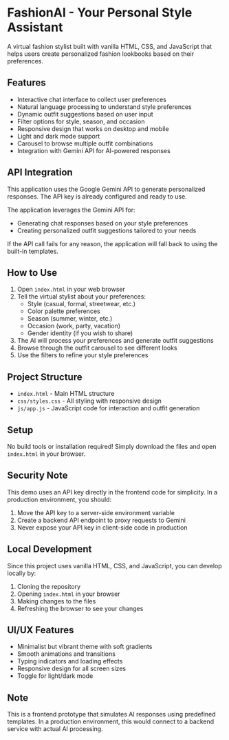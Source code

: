 # FashionAI - Your Personal Style Assistant

A virtual fashion stylist built with vanilla HTML, CSS, and JavaScript that helps users create personalized fashion lookbooks based on their preferences.

## Features

- Interactive chat interface to collect user preferences
- Natural language processing to understand style preferences
- Dynamic outfit suggestions based on user input
- Filter options for style, season, and occasion
- Responsive design that works on desktop and mobile
- Light and dark mode support
- Carousel to browse multiple outfit combinations
- Integration with Gemini API for AI-powered responses

## API Integration

This application uses the Google Gemini API to generate personalized responses. The API key is already configured and ready to use.

The application leverages the Gemini API for:
- Generating chat responses based on your style preferences
- Creating personalized outfit suggestions tailored to your needs

If the API call fails for any reason, the application will fall back to using the built-in templates.

## How to Use

1. Open `index.html` in your web browser
2. Tell the virtual stylist about your preferences:
   - Style (casual, formal, streetwear, etc.)
   - Color palette preferences
   - Season (summer, winter, etc.)
   - Occasion (work, party, vacation)
   - Gender identity (if you wish to share)
3. The AI will process your preferences and generate outfit suggestions
4. Browse through the outfit carousel to see different looks
5. Use the filters to refine your style preferences

## Project Structure

- `index.html` - Main HTML structure
- `css/styles.css` - All styling with responsive design
- `js/app.js` - JavaScript code for interaction and outfit generation

## Setup

No build tools or installation required! Simply download the files and open `index.html` in your browser.

## Security Note

This demo uses an API key directly in the frontend code for simplicity. In a production environment, you should:
1. Move the API key to a server-side environment variable
2. Create a backend API endpoint to proxy requests to Gemini
3. Never expose your API key in client-side code in production

## Local Development

Since this project uses vanilla HTML, CSS, and JavaScript, you can develop locally by:

1. Cloning the repository
2. Opening `index.html` in your browser
3. Making changes to the files
4. Refreshing the browser to see your changes

## UI/UX Features

- Minimalist but vibrant theme with soft gradients
- Smooth animations and transitions
- Typing indicators and loading effects
- Responsive design for all screen sizes
- Toggle for light/dark mode

## Note

This is a frontend prototype that simulates AI responses using predefined templates. In a production environment, this would connect to a backend service with actual AI processing. 